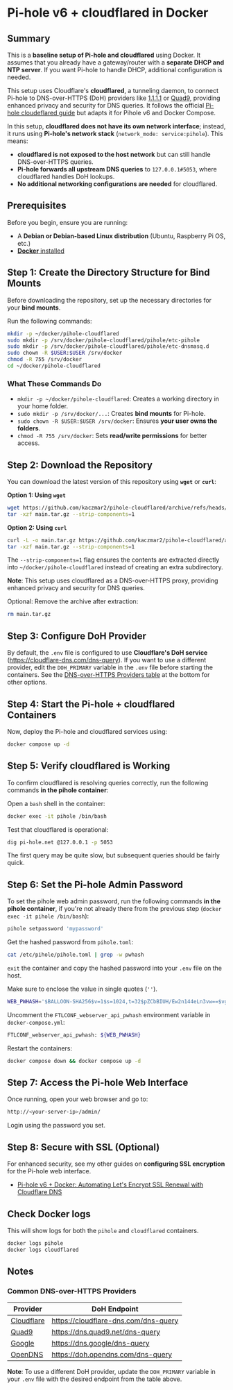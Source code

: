 # Pi-hole v6 + cloudflared in Docker

## Summary

This is a **baseline setup of Pi-hole and cloudflared** using Docker. It
assumes that you already have a gateway/router with a
**separate DHCP and NTP server**. If you want Pi-hole to handle DHCP,
additional configuration is needed.

This setup uses Cloudflare's **cloudflared**, a tunneling daemon, to connect
Pi-hole to DNS-over-HTTPS (DoH) providers like
[1.1.1.1](https://one.one.one.one/) or [Quad9](https://quad9.net/), providing
enhanced privacy and security for DNS queries. It follows the official
[Pi-hole cloudeflared guide](https://docs.pi-hole.net/guides/dns/cloudflared/)
but adapts it for Pihole v6 and Docker Compose.

In this setup, **cloudflared does not have its own network interface**;
instead, it runs using **Pi-hole's network stack**
(`network_mode: service:pihole`). This means:

- **cloudflared is not exposed to the host network** but can still handle DNS-over-HTTPS queries.
- **Pi-hole forwards all upstream DNS queries** to `127.0.0.1#5053`, where cloudflared handles DoH lookups.
- **No additional networking configurations are needed** for cloudflared.

## Prerequisites

Before you begin, ensure you are running:

- A **Debian or Debian-based Linux distribution** (Ubuntu, Raspberry Pi OS, etc.)
- [**Docker** installed](https://docs.docker.com/engine/install/)

## Step 1: Create the Directory Structure for Bind Mounts

Before downloading the repository, set up the necessary directories for your
**bind mounts**.

Run the following commands:

```bash
mkdir -p ~/docker/pihole-cloudflared
sudo mkdir -p /srv/docker/pihole-cloudflared/pihole/etc-pihole
sudo mkdir -p /srv/docker/pihole-cloudflared/pihole/etc-dnsmasq.d
sudo chown -R $USER:$USER /srv/docker
chmod -R 755 /srv/docker
cd ~/docker/pihole-cloudflared
```

### **What These Commands Do**

- `mkdir -p ~/docker/pihole-cloudflared`: Creates a working directory in your home folder.
- `sudo mkdir -p /srv/docker/...`: Creates **bind mounts** for Pi-hole.
- `sudo chown -R $USER:$USER /srv/docker`: Ensures **your user owns the folders**.
- `chmod -R 755 /srv/docker`: Sets **read/write permissions** for better access.

## Step 2: Download the Repository

You can download the latest version of this repository using **`wget`** or **`curl`**:

**Option 1: Using `wget`**

```bash
wget https://github.com/kaczmar2/pihole-cloudflared/archive/refs/heads/main.tar.gz
tar -xzf main.tar.gz --strip-components=1
```

**Option 2: Using `curl`**

```bash
curl -L -o main.tar.gz https://github.com/kaczmar2/pihole-cloudflared/archive/refs/heads/main.tar.gz
tar -xzf main.tar.gz --strip-components=1
```

The `--strip-components=1` flag ensures the contents are extracted directly into
`~/docker/pihole-cloudflared` instead of creating an extra subdirectory.

**Note**: This setup uses cloudflared as a DNS-over-HTTPS proxy, providing
enhanced privacy and security for DNS queries.

Optional: Remove the archive after extraction:

```sh
rm main.tar.gz
```

## Step 3: Configure DoH Provider

By default, the `.env` file is configured to use **Cloudflare's DoH service**
(<https://cloudflare-dns.com/dns-query>). If you want to use a different provider,
edit the `DOH_PRIMARY` variable in the `.env` file before starting the
containers. See the [DNS-over-HTTPS Providers table](#common-dns-over-https-providers)
at the bottom for other options.

## Step 4: Start the Pi-hole + cloudflared Containers

Now, deploy the Pi-hole and cloudflared services using:

```bash
docker compose up -d
```

## Step 5: Verify cloudflared is Working

To confirm cloudflared is resolving queries correctly, run the following
commands **in the pihole container**:

Open a `bash` shell in the container:

```bash
docker exec -it pihole /bin/bash
```

Test that cloudflared is operational:

```bash
dig pi-hole.net @127.0.0.1 -p 5053
```

The first query may be quite slow, but subsequent queries should be fairly
quick.

## Step 6: Set the Pi-hole Admin Password

To set the pihole web admin password, run the following commands
**in the pihole container**, if you're not already there from the previous
step (`docker exec -it pihole /bin/bash`):

```bash
pihole setpassword 'mypassword'
```

Get the hashed password from `pihole.toml`:

```bash
cat /etc/pihole/pihole.toml | grep -w pwhash
```

`exit` the container and copy the hashed password into your `.env` file on the
host.

Make sure to enclose the value in single quotes (`''`).

```bash
WEB_PWHASH='$BALLOON-SHA256$v=1$s=1024,t=32$pZCbBIUH/Ew2n144eLn3vw==$vgej+obQip4DvSmNlywD0LUHlsHcqgLdbQLvDscZs78='
```

Uncomment the `FTLCONF_webserver_api_pwhash` environment variable in
`docker-compose.yml`:

```bash
FTLCONF_webserver_api_pwhash: ${WEB_PWHASH}
```

Restart the containers:

```bash
docker compose down && docker compose up -d
```

## Step 7: Access the Pi-hole Web Interface

Once running, open your web browser and go to:

```bash
http://<your-server-ip>/admin/
```

Login using the password you set.

## Step 8: Secure with SSL (Optional)

For enhanced security, see my other guides on **configuring SSL encryption**
for the Pi-hole web interface.

- [Pi-hole v6 + Docker: Automating Let's Encrypt SSL Renewal with Cloudflare DNS](https://gist.github.com/kaczmar2/027fd6f64f4e4e7ebbb0c75cb3409787#file-pihole-v6-docker-le-cf-md)

## Check Docker logs

This will show logs for both the `pihole` and `cloudflared` containers.

```bash
docker logs pihole
docker logs cloudflared
```

## Notes

### Common DNS-over-HTTPS Providers

| Provider | DoH Endpoint |
|----------|-------------|
| [Cloudflare](https://one.one.one.one) | <https://cloudflare-dns.com/dns-query> |
| [Quad9](https://quad9.net/service/service-addresses-and-features) | <https://dns.quad9.net/dns-query> |
| [Google](https://developers.google.com/speed/public-dns/docs/doh) | <https://dns.google/dns-query> |
| [OpenDNS](https://support.opendns.com/hc/en-us/articles/360038086532-Using-DNS-over-HTTPS-DoH-with-OpenDNS) | <https://doh.opendns.com/dns-query> |

**Note**: To use a different DoH provider, update the `DOH_PRIMARY` variable
in your `.env` file with the desired endpoint from the table above.
